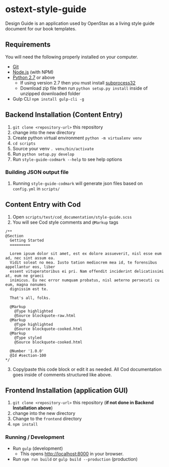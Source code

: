 # ostext-style-guide

Design Guide is an application used by OpenStax as a living style guide document for our book templates.

## Requirements
You will need the following properly installed on your computer.

* [Git](http://git-scm.com/)
* [Node.js](http://nodejs.org/) (with NPM)
* [Python 2.7](https://www.python.org/downloads/) or above
  * If using version 2.7 then you must install [subprocess32](https://pypi.python.org/pypi/subprocess32)
  * Download zip file then run `python setup.py install` inside of unzipped downloaded folder
* Gulp CLI `npm install gulp-cli -g`

## Backend Installation (Content Entry)

1. `git clone <repository-url>` this repository
2. change into the new directory
3. Create python virtual environment `python -m virtualenv venv`
4. `cd scripts`
5. Source your venv `. venv/bin/activate`
6. Run `python setup.py develop`
7. Run `style-guide-codmark --help` to see help options

### Building JSON output file

1. Running `style-guide-codmark` will generate json files based on `config.yml` in `scripts/`

## Content Entry with Cod
1. Open `scripts/test/cod_documentation/style-guide.scss`
2. You will see Cod style comments and `@Markup` tags
```
/**
@Section
  Getting Started
  =========

  Lorem ipsum dolor sit amet, est ex dolore assueverit, nisl esse eum ad, nec sint assum ea.
  Vidit soleat no mea. Iusto tation mediocrem mea id, te forensibus appellantur eos, liber
  essent vituperatoribus ei pri. Nam offendit inciderint delicatissimi at, eum ne graeci
  inimicus. Eu nec error numquam probatus, nisl aeterno persecuti cu eum, magna nonumes
  dignissim est te.

  That's all, folks.

  @Markup
    @Type highlighted
    @Source blockquote-raw.html
  @Markup
    @Type highlighted
    @Source blockquote-cooked.html
  @Markup
    @Type styled
    @Source blockquote-cooked.html

  @Number '1.0.0'
  @Id #section-100
*/
```

3. Copy/paste this code block or edit it as needed. All Cod documentation goes inside of comments structured like above.

## Frontend Installation (application GUI)

1. `git clone <repository-url>` this repository (**if not done in Backend Installation above**)
2. change into the new directory
3. Change to the `frontend` directory
4. `npm install`

### Running / Development

* Run `gulp` (development)
  * This opens [http://localhost:8000](http://localhost:8000) in your browser.
* Run `npm run build` or `gulp build --production` (production)
